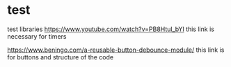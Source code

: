 # test
test libraries
https://www.youtube.com/watch?v=PB8Htul_bYI
this link is necessary for timers


https://www.beningo.com/a-reusable-button-debounce-module/
this link is for buttons and structure of the code
